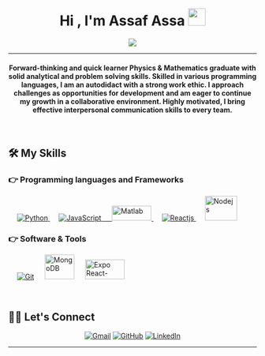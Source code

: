 <h1 align="center">Hi , I'm Assaf Assa <img src="https://media.giphy.com/media/hvRJCLFzcasrR4ia7z/giphy.gif" width="35"></h1>
<p align="center">
<a href="https://github.com/DenverCoder1/readme-typing-svg"><img src="https://readme-typing-svg.herokuapp.com?lines=B.Sc.+Physics+and+Math;&center=true&width=500&height=50"></a>
</p>
<hr/>
<h4 align="center">Forward-thinking and quick learner Physics & Mathematics graduate with solid analytical and problem solving skills. Skilled in various programming languages, I am an autodidact with a strong work ethic. I approach challenges as opportunities for development and am eager to continue my growth in a collaborative environment. Highly motivated, I bring effective interpersonal communication skills to every team. </h4>
<br>

 

 

## 🛠️ My Skills

 

### 👉 Programming languages and Frameworks

 

<p align="left"> 
&emsp; 
<a href="https://www.python.org/" target="_blank"> 
<img alt="Python" src="https://img.shields.io/badge/python-3670A0?style=for-the-badge&logo=python&logoColor=ffdd54">
</a> 
&emsp;
<a href="https://www.javascript.com/" target="_blank"> 
<img alt="JavaScript" src="https://img.shields.io/badge/javascript%20-%23323330.svg?&style=for-the-badge&logo=javascript&logoColor=%23F7DF1E">
&emsp;
<a href="https://www.mathworks.com/products/matlab.html"> 
<img alt="Matlab" style="height: 30px; width: 80px; " src="https://power-e.ru/wp-content/uploads/matlab-400x174-1.png">
</a>
 &emsp;
<a href="https://react.dev/"> 
<img alt="Reactjs" " src="https://img.shields.io/badge/-ReactJs-61DAFB?logo=react&logoColor=white&style=for-the-badge">
</a>
 &emsp;
<a href=https://nodejs.org/en""> 
<img alt="Nodejs" style="height: 50px; width: 65px;margin-bottom: -40px;" src="https://www.shareicon.net/data/128x128/2015/10/06/112724_development_512x512.png">
</a>
</a>
</a>
</p>


### 👉 Software & Tools

<p>

&emsp;
<a href="#"><img alt="Git" src="https://img.shields.io/badge/Git%20-%23F05033.svg?logo=git&logoColor=white"></a>
&emsp;
<a href="#"><img alt="MongoDB" style="height: 50px; width: 60px; " src="https://cdn.iconscout.com/icon/free/png-256/free-mongodb-logo-icon-download-in-svg-png-gif-file-formats--brand-development-tools-pack-logos-icons-226029.png"></a>
&emsp;
<a href="#"><img alt="Expo React-Native" style="height: 40px; width: 80px; " src="https://fiverr-res.cloudinary.com/images/t_main1,q_auto,f_auto,q_auto,f_auto/gigs/284229573/original/cdb58de7712c0b935949317ceb893d1b471ae62f/setup-expo-cli-on-your-pc.png"></a>
&emsp;
</p>


<br/>

 

## 🙋‍♂️ Let's Connect
<p align="center">
<a href="mailto:rsd.shanny.assa@gmail.com"><img src="https://img.icons8.com/bubbles/50/000000/gmail.png" alt="Gmail"/></a>
<a href="https://github.com/ShannyAssa"><img src="https://img.icons8.com/bubbles/50/000000/github.png" alt="GitHub"/></a>
<a href="https://www.linkedin.com/in/Shanny-Assa/"><img src="https://img.icons8.com/bubbles/50/000000/linkedin.png" alt="LinkedIn"/></a>
</p>

 

<hr/>
